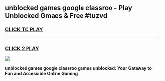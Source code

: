 
## unblocked games google classroo - Play Unblocked Gmaes & Free #tuzvd
<h3>
<a href="https://news.freeplayer.one?title=unblocked_games_google_classroo&ref=03M">CLICK TO PLAY</a></h3>
<hr>

<h3>
<a href="https://news.freeplayer.one?title=unblocked_games_google_classroo&ref=03M">CLICK 2 PLAY</a>
  
</h3>

<a href="https://news.freeplayer.one?title=unblocked_games_google_classroo&ref=03M"><img src="https://clearcache.store/games.png"></a>


**unblocked games google classroo games unblocked: Your Gateway to Fun and Accessible Online Gaming**
